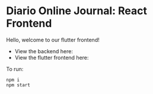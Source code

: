# Diario Online Journal: React Frontend

Hello, welcome to our flutter frontend!

- View the backend here: 
- View the flutter frontend here: 

To run:
```
npm i
npm start
```